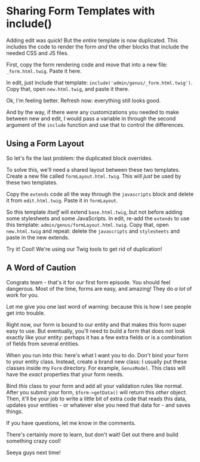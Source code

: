 # Sharing Form Templates with include()

Adding edit was quick! But the *entire* template is now duplicated. This includes
the code to render the form *and* the other blocks that include the needed CSS
and JS files.

First, copy the form rendering code and move that into a new file: `_form.html.twig`.
Paste it here.

In edit, just include that template: `include('admin/genus/_form.html.twig')`. Copy
that, open `new.html.twig`, and paste it there.

Ok, I'm feeling better. Refresh now: everything still looks good.

And by the way, if there *were* any customizations you needed to make between
new and edit, I would pass a variable in through the second argument of the `include`
function and use that to control the differences. 

## Using a Form Layout

So let's fix the last problem: the duplicated block overrides.

To solve this, we'll need a shared layout between these two templates. Create a new
file called `formLayout.html.twig`. This will *just* be used by these two templates.

Copy the `extends` code all the way through the `javascripts` block and delete it
from `edit.html.twig`. Paste it in `formLayout`.

So this template *itself* will extend `base.html.twig`, but not before adding some
stylesheets and some JavaScripts. In edit, re-add the `extends` to use this template:
`admin/genus/formLayout.html.twig`. Copy that, open `new.html.twig` and repeat: delete
the `javascripts` and `stylesheets` and paste in the new extends.

Try it! Cool! We're using our Twig tools to get rid of duplication!

## A Word of Caution

Congrats team - that's it for our first form episode. You should feel dangerous.
Most of the time, forms are easy, and amazing! They do *a lot* of work for you.

Let me give you one last word of warning: because this is how I see people get into
trouble.

Right now, our form is bound to our entity and that makes this form super easy to
use. But eventually, you'll need to build a form that does *not* look exactly like
your entity: perhaps it has a few extra fields or is a combination of fields from
several entities.

When you run into this: here's what I want you to do. Don't bind your form to your
entity class. Instead, create a brand new class: I usually put these classes inside
my `Form` directory. For example, `GenusModel`. This class will have the *exact*
properties that your form needs.

Bind *this* class to your form and add all your validation rules like normal.
After you submit your form, `$form->getData()` will return this *other* object.
Then, it'll be your job to write a little bit of extra code that reads this data,
updates your entities - or whatever else you need that data for - and saves things.

If you have questions, let me know in the comments.

There's certainly more to learn, but don't wait! Get out there and build something
crazy cool!

Seeya guys next time!
